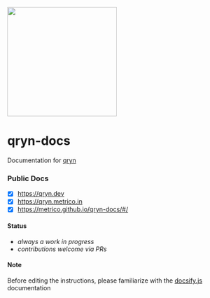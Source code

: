<a href="https://qryn.cloud" target="_blank"><img src='https://user-images.githubusercontent.com/1423657/218816262-e0e8d7ad-44d0-4a7d-9497-0d383ed78b83.png' width=250></a>

# qryn-docs
Documentation for [qryn](https://github.com/metrico/qryn)

### Public Docs
- [x] https://qryn.dev
- [x] https://qryn.metrico.in
- [x] https://metrico.github.io/qryn-docs/#/

#### Status
* _always a work in progress_
* _contributions welcome via PRs_

#### Note
Before editing the instructions, please familiarize with the [docsify.js](https://docsify.js.org/#/more-pages) documentation

